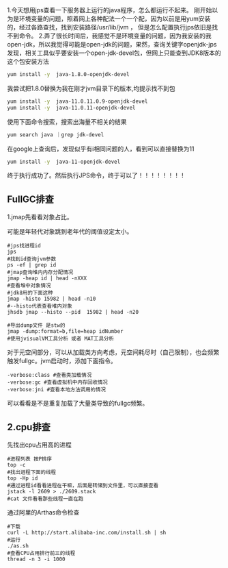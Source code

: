 1.今天想用jps查看一下服务器上运行的java程序，怎么都运行不起来。
刚开始以为是环境变量的问题，照着网上各种配法一个一个配，因为以前是用yum安装的，经过各路查找，找到安装路径/usr/lib/jvm ， 但是怎么配置执行jps依旧是找不到命令。
2.弄了很长时间后，我感觉不是环境变量的问题，因为我安装的我open-jdk，所以我觉得可能是open-jdk的问题，果然，查询关键字openjdk-jps发现，相关工具似乎要安装一个open-jdk-devel包，但网上只能查到JDK8版本的这个包安装方法

```bash
yum install -y  java-1.8.0-openjdk-devel
```

我尝试把1.8.0替换为我在刚才jvm目录下的版本,均提示找不到包

```bash
yum install -y  java-11.0.11.0.9-openjdk-devel
yum install -y  java-11.0.11-openjdk-devel
```

使用下面命令搜索，搜索出海量不相关的结果

```bash
yum search java ｜grep jdk-devel
```

在google上查询后，发现似乎有i相同问题的人，看到可以直接替换为11

```bash
yum install -y  java-11-openjdk-devel
```

终于执行成功了。然后执行JPS命令，终于可以了！！！！！！！！





## FullGC排查

1.jmap先看看对象占比。

可能是年轻代对象跳到老年代的阈值设定太小。

```shell
#jps找进程id
jps
#找到id查询jvm参数
ps -ef | grep id
#jmap查询堆内内存分配情况
jmap -heap id | head -nXXX
#查看堆中对象情况
#jdk8用的下面这种
jmap -histo 15982 | head -n10
#--histo代表查看堆内对象
jhsdb jmap --histo --pid  15982 | head -n20

#导出dump文件 是stw的
jmap -dump:format=b,file=heap idNumber
#使用jvisualVM工具分析 或者 MAT工具分析

```

对于元空间部分，可以从加载类方向考虑，元空间耗尽时（自己限制），也会频繁触发fullgc。jvm启动时，添加下面指令。

```shell
-verbose:class #查看类加载情况
-verbose:gc #查看虚拟机中内存回收情况
-verbose:jni #查看本地方法调用的情况
```

可以看看是不是重复加载了大量类导致的fullgc频繁。



## 2.cpu排查

先找出cpu占用高的进程

```shell
#进程列表 按P排序
top -c
#找出进程下面的线程
top -Hp id
#通过进程id看看进程在干嘛，后面是转储到文件里，可以直接查看
jstack -l 2609 > ./2609.stack
#cat 文件看看那些线程一直在跑
```

通过阿里的Arthas命令检查

```shell
#下载
curl -L http://start.alibaba-inc.com/install.sh | sh
#运行
./as.sh
#查看CPU占用排行前三的线程
thread -n 3 -i 1000
```

